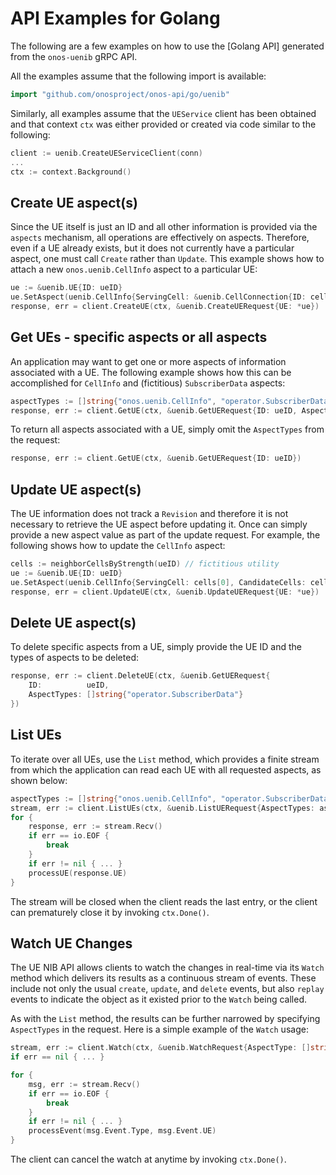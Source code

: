 <!--
SPDX-FileCopyrightText: 2019-present Open Networking Foundation <info@opennetworking.org>

SPDX-License-Identifier: Apache-2.0
-->

# API Examples for Golang

The following are a few examples on how to use the [Golang API] generated from the `onos-uenib` gRPC API.

All the examples assume that the following import is available:
```go
import "github.com/onosproject/onos-api/go/uenib"
```

Similarly, all examples assume that the `UEService` client has been obtained and that context `ctx` was
either provided or created via code similar to the following:
```go
client := uenib.CreateUEServiceClient(conn)
...
ctx := context.Background()
```

## Create UE aspect(s)
Since the UE itself is just an ID and all other information is provided via the `aspects` mechanism, all
operations are effectively on aspects. Therefore, even if a UE already exists, but it does not currently have
a particular aspect, one must call `Create` rather than `Update`. This example shows how to attach a new
`onos.uenib.CellInfo` aspect to a particular UE:
```go
ue := &uenib.UE{ID: ueID}
ue.SetAspect(uenib.CellInfo{ServingCell: &uenib.CellConnection{ID: cellID, SignalStrength: 11.0}})
response, err = client.CreateUE(ctx, &uenib.CreateUERequest{UE: *ue})
```

## Get UEs - specific aspects or all aspects
An application may want to get one or more aspects of information associated with a UE. The following
example shows how this can be accomplished for `CellInfo` and (fictitious) `SubscriberData` aspects:
```go
aspectTypes := []string{"onos.uenib.CellInfo", "operator.SubscriberData"}
response, err := client.GetUE(ctx, &uenib.GetUERequest{ID: ueID, AspectTypes: aspectTypes})
```


To return all aspects associated with a UE, simply omit the `AspectTypes` from the request:
```go
response, err := client.GetUE(ctx, &uenib.GetUERequest{ID: ueID})
```

## Update UE aspect(s)
The UE information does not track a `Revision` and therefore it is not necessary to retrieve the UE aspect 
before updating it. Once can simply provide a new aspect value as part of the update request. For example,
the following shows how to update the `CellInfo` aspect:
```go
cells := neighborCellsByStrength(ueID) // fictitious utility
ue := &uenib.UE{ID: ueID}
ue.SetAspect(uenib.CellInfo{ServingCell: cells[0], CandidateCells: cells[1:]})
response, err = client.UpdateUE(ctx, &uenib.UpdateUERequest{UE: *ue})
```

## Delete UE aspect(s)
To delete specific aspects from a UE, simply provide the UE ID and the types of aspects to be deleted:
```go
response, err := client.DeleteUE(ctx, &uenib.GetUERequest{
	ID:          ueID, 
	AspectTypes: []string{"operator.SubscriberData"}
})
```


## List UEs
To iterate over all UEs, use the `List` method, which provides a finite stream from which the application
can read each UE with all requested aspects, as shown below:
```go
aspectTypes := []string{"onos.uenib.CellInfo", "operator.SubscriberData"}
stream, err := client.ListUEs(ctx, &uenib.ListUERequest{AspectTypes: aspectTypes})
for {
    response, err := stream.Recv()
    if err == io.EOF {
        break
    }
    if err != nil { ... }
    processUE(response.UE)
}
```
The stream will be closed when the client reads the last entry, or the client can prematurely close it
by invoking `ctx.Done()`.

## Watch UE Changes
The UE NIB API allows clients to watch the changes in real-time via its `Watch` method which delivers its
results as a continuous stream of events. These include not only the usual `create`, `update`, and `delete` events,
but also `replay` events to indicate the object as it existed prior to the `Watch` being called.

As with the `List` method, the results can be further narrowed by specifying `AspectTypes` in the request.
Here is a simple example of the `Watch` usage:

```go
stream, err := client.Watch(ctx, &uenib.WatchRequest{AspectType: []string{"onos.uenib.CellInfo"}})
if err == nil { ... }

for {
    msg, err := stream.Recv()
    if err == io.EOF {
        break
    }
    if err != nil { ... }
    processEvent(msg.Event.Type, msg.Event.UE)
}
```
The client can cancel the watch at anytime by invoking `ctx.Done()`.

